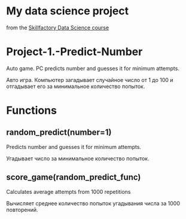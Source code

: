 # My data science project
from the [Skillfactory Data Science course](https://skillfactory.ru/data-scientist)
# Project-1.-Predict-Number
Auto game. PC predicts number and guesses it for minimum attempts.

Авто игра. Компьютер загадывает случайное число от 1 до 100
и отгадывает его за минимальное количество попыток.

# Functions
## random_predict(number=1)

Predicts number and guesses it for minimum attempts.

Угадывает число за минимальное количество попыток.


## score_game(random_predict_func)

Calculates average attempts from 1000 repetitions

Вычисляет среднее количество попыток угадывания числа за 1000 повторений.
